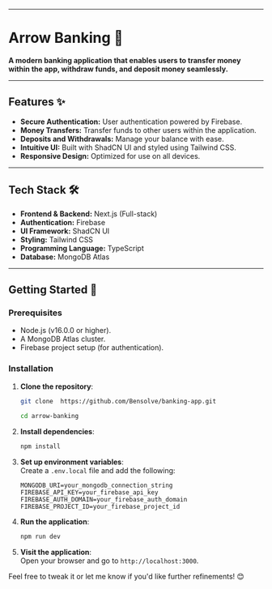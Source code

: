 

---

# Arrow Banking 🚀  

**A modern banking application that enables users to transfer money within the app, withdraw funds, and deposit money seamlessly.**  

---

## Features ✨  

- **Secure Authentication:** User authentication powered by Firebase.  
- **Money Transfers:** Transfer funds to other users within the application.  
- **Deposits and Withdrawals:** Manage your balance with ease.  
- **Intuitive UI:** Built with ShadCN UI and styled using Tailwind CSS.  
- **Responsive Design:** Optimized for use on all devices.  

---

## Tech Stack 🛠  

- **Frontend & Backend:** Next.js (Full-stack)  
- **Authentication:** Firebase  
- **UI Framework:** ShadCN UI  
- **Styling:** Tailwind CSS  
- **Programming Language:** TypeScript  
- **Database:**  MongoDB Atlas

---

## Getting Started 🚀  

### Prerequisites  
- Node.js (v16.0.0 or higher).  
- A MongoDB Atlas cluster.
- Firebase project setup (for authentication).  

### Installation  

1. **Clone the repository**:  
   ```bash  
   git clone  https://github.com/Bensolve/banking-app.git  
  
   cd arrow-banking  
   ```  

2. **Install dependencies**:  
   ```bash  
   npm install  
   ```  

3. **Set up environment variables**:  
   Create a `.env.local` file and add the following:  
   ```env  
   MONGODB_URI=your_mongodb_connection_string  
   FIREBASE_API_KEY=your_firebase_api_key  
   FIREBASE_AUTH_DOMAIN=your_firebase_auth_domain  
   FIREBASE_PROJECT_ID=your_firebase_project_id  
   ```  

4. **Run the application**:  
   ```bash  
   npm run dev  
   ```  

5. **Visit the application**:  
   Open your browser and go to `http://localhost:3000`.  



Feel free to tweak it or let me know if you'd like further refinements! 😊